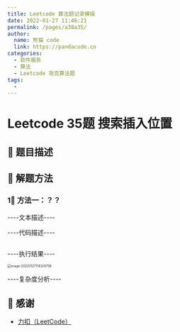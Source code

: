 ```yaml
---
title: Leetcode 算法题记录模版
date: 2022-01-27 11:46:21
permalink: /pages/a38a35/
author: 
  name: 熊猫 code
  link: https://pandacode.cn
categories: 
  - 软件服务
  - 算法
  - Leetcode 攻克算法题
tags: 
  - 
---
```


# Leetcode 35题 搜索插入位置

## 🌟 题目描述



## 🐂 解题方法

### 1⃣️ 方法一：？？

----文本描述----

----代码描述----

<code-group>
  <code-block title="JAVA" active>

  ```java

  ```

</code-block>
</code-group>

----执行结果----

<img src="https://file.pandacode.cn/blog/202201271143358.png" alt="image-20220127114324756" style="zoom:50%;" />

----复杂度分析----

## 🙏 感谢

- [力扣（LeetCode）](https://leetcode-cn.com/)
